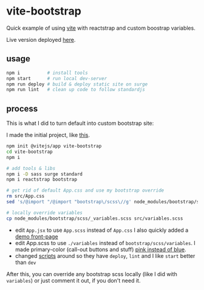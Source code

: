 # vite-bootstrap

Quick example of using [vite](https://vitejs.dev/) with reactstrap and custom boostrap variables.

Live version deployed [here](https://vite-bootstrap.surge.sh/).

## usage

```sh
npm i          # install tools
npm start      # run local dev-server
npm run deploy # build & deploy static site on surge
npm run lint   # clean up code to follow standardjs
```



## process

This is what I did to turn default into custom bootstrap site:

I made the initial project, like [this](https://asciinema.org/a/obRS03giA1To87sM6ufHy7g6L).

```sh
npm init @vitejs/app vite-bootstrap
cd vite-bootstrap
npm i
```

```sh
# add tools & libs
npm i -D sass surge standard
npm i reactstrap bootstrap

# get rid of default App.css and use my bootstrap override
rm src/App.css
sed 's/@import "/@import "bootstrap\/scss\//g' node_modules/bootstrap/scss/bootstrap.scss > src/App.scss

# locally override variables
cp node_modules/bootstrap/scss/_variables.scss src/variables.scss
```

- edit `App.jsx` to use `App.scss` instead of `App.css` I also quickly added a [demo front-page](src/App.jsx)
- edit App.scss to use `./variables` instead of `bootstrap/scss/variables`. I made primary-color (call-out buttons and stuff) [pink instead of blue](https://github.com/konsumer/vite-bootstrap/blob/main/src/variables.scss#L67).
- changed [scripts](https://github.com/konsumer/vite-bootstrap/blob/main/package.json#L4-L10) around so they have `deploy`, `lint` and I like `start` better than `dev`

After this, you can override any bootstrap scss locally (like I did with `variables`) or just comment it out, if you don't need it.
